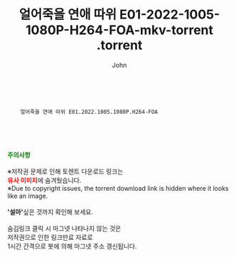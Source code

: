 ﻿---
layout: post
title:  "                   얼어죽을 연애 따위 E01-2022-1005-1080P-H264-FOA-mkv-torrent                .torrent"
author: John
categories: [ 드라마 ]
tags: [  ]
image:  
description: "                   얼어죽을 연애 따위 E01-2022-1005-1080P-H264-FOA-mkv-torrent                 torrent 정보 공유"
toc: true
toc_sticky: true
---

<br>

        얼어죽을 연애 따위 E01.2022.1005.1080P.H264-FOA  
    
<br><br><br>
<p data-ke-size="size16"><b><span style="color: green;">주의사항</span></b><br /><br />※저작권 문제로 인해 토렌트 다운로드 링크는<br /><b><span style="color: red;">유사 이미지</span></b>에 숨겨뒀습니다.<br />※Due to copyright issues, the torrent download link is hidden where it looks like an image.<br /><br /><b>'설마'</b>싶은 것까지 확인해 보세요.<br /><br />숨김링크 클릭 시 마그넷 나타나지 않는 것은<br />저작권으로 인한 링크만료 자료로<br />1시간 간격으로 봇에 의해 마그넷 주소 갱신됩니다.</p>
